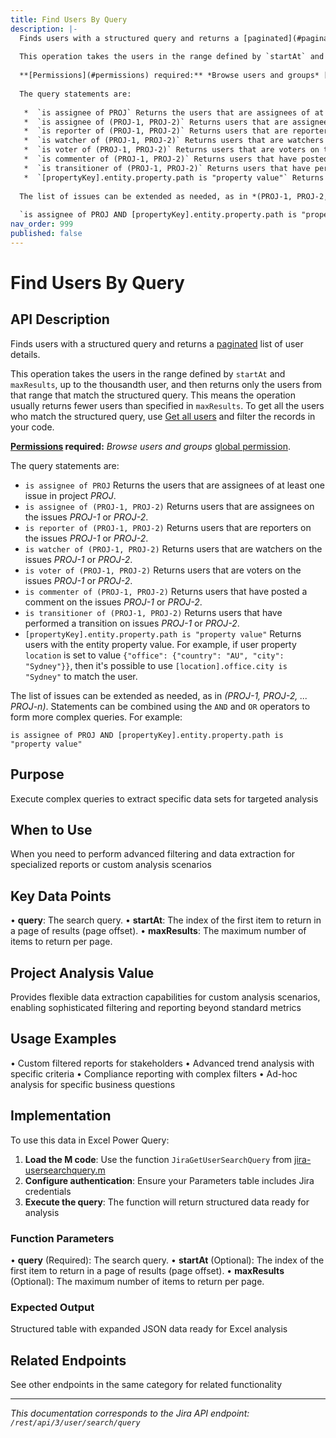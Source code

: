 ```yaml
---
title: Find Users By Query
description: |-
  Finds users with a structured query and returns a [paginated](#pagination) list of user details.
  
  This operation takes the users in the range defined by `startAt` and `maxResults`, up to the thousandth user, and then returns only the users from that range that match the structured query. This means the operation usually returns fewer users than specified in `maxResults`. To get all the users who match the structured query, use [Get all users](#api-rest-api-3-users-search-get) and filter the records in your code.
  
  **[Permissions](#permissions) required:** *Browse users and groups* [global permission](https://confluence.atlassian.com/x/x4dKLg).
  
  The query statements are:
  
   *  `is assignee of PROJ` Returns the users that are assignees of at least one issue in project *PROJ*.
   *  `is assignee of (PROJ-1, PROJ-2)` Returns users that are assignees on the issues *PROJ-1* or *PROJ-2*.
   *  `is reporter of (PROJ-1, PROJ-2)` Returns users that are reporters on the issues *PROJ-1* or *PROJ-2*.
   *  `is watcher of (PROJ-1, PROJ-2)` Returns users that are watchers on the issues *PROJ-1* or *PROJ-2*.
   *  `is voter of (PROJ-1, PROJ-2)` Returns users that are voters on the issues *PROJ-1* or *PROJ-2*.
   *  `is commenter of (PROJ-1, PROJ-2)` Returns users that have posted a comment on the issues *PROJ-1* or *PROJ-2*.
   *  `is transitioner of (PROJ-1, PROJ-2)` Returns users that have performed a transition on issues *PROJ-1* or *PROJ-2*.
   *  `[propertyKey].entity.property.path is "property value"` Returns users with the entity property value. For example, if user property `location` is set to value `{"office": {"country": "AU", "city": "Sydney"}}`, then it's possible to use `[location].office.city is "Sydney"` to match the user.
  
  The list of issues can be extended as needed, as in *(PROJ-1, PROJ-2, ... PROJ-n)*. Statements can be combined using the `AND` and `OR` operators to form more complex queries. For example:
  
  `is assignee of PROJ AND [propertyKey].entity.property.path is "property value"`
nav_order: 999
published: false
---
```


# Find Users By Query

## API Description
Finds users with a structured query and returns a [paginated](#pagination) list of user details.

This operation takes the users in the range defined by `startAt` and `maxResults`, up to the thousandth user, and then returns only the users from that range that match the structured query. This means the operation usually returns fewer users than specified in `maxResults`. To get all the users who match the structured query, use [Get all users](#api-rest-api-3-users-search-get) and filter the records in your code.

**[Permissions](#permissions) required:** *Browse users and groups* [global permission](https://confluence.atlassian.com/x/x4dKLg).

The query statements are:

 *  `is assignee of PROJ` Returns the users that are assignees of at least one issue in project *PROJ*.
 *  `is assignee of (PROJ-1, PROJ-2)` Returns users that are assignees on the issues *PROJ-1* or *PROJ-2*.
 *  `is reporter of (PROJ-1, PROJ-2)` Returns users that are reporters on the issues *PROJ-1* or *PROJ-2*.
 *  `is watcher of (PROJ-1, PROJ-2)` Returns users that are watchers on the issues *PROJ-1* or *PROJ-2*.
 *  `is voter of (PROJ-1, PROJ-2)` Returns users that are voters on the issues *PROJ-1* or *PROJ-2*.
 *  `is commenter of (PROJ-1, PROJ-2)` Returns users that have posted a comment on the issues *PROJ-1* or *PROJ-2*.
 *  `is transitioner of (PROJ-1, PROJ-2)` Returns users that have performed a transition on issues *PROJ-1* or *PROJ-2*.
 *  `[propertyKey].entity.property.path is "property value"` Returns users with the entity property value. For example, if user property `location` is set to value `{"office": {"country": "AU", "city": "Sydney"}}`, then it's possible to use `[location].office.city is "Sydney"` to match the user.

The list of issues can be extended as needed, as in *(PROJ-1, PROJ-2, ... PROJ-n)*. Statements can be combined using the `AND` and `OR` operators to form more complex queries. For example:

`is assignee of PROJ AND [propertyKey].entity.property.path is "property value"`

## Purpose
Execute complex queries to extract specific data sets for targeted analysis

## When to Use
When you need to perform advanced filtering and data extraction for specialized reports or custom analysis scenarios

## Key Data Points
• **query**: The search query.
• **startAt**: The index of the first item to return in a page of results (page offset).
• **maxResults**: The maximum number of items to return per page.

## Project Analysis Value
Provides flexible data extraction capabilities for custom analysis scenarios, enabling sophisticated filtering and reporting beyond standard metrics

## Usage Examples
• Custom filtered reports for stakeholders
• Advanced trend analysis with specific criteria
• Compliance reporting with complex filters
• Ad-hoc analysis for specific business questions

## Implementation
To use this data in Excel Power Query:

1. **Load the M code**: Use the function `JiraGetUserSearchQuery` from [jira-usersearchquery.m](../assets/jira-usersearchquery.m)
2. **Configure authentication**: Ensure your Parameters table includes Jira credentials
3. **Execute the query**: The function will return structured data ready for analysis

### Function Parameters
• **query** (Required): The search query.
• **startAt** (Optional): The index of the first item to return in a page of results (page offset).
• **maxResults** (Optional): The maximum number of items to return per page.

### Expected Output
Structured table with expanded JSON data ready for Excel analysis

## Related Endpoints
See other endpoints in the same category for related functionality

---
*This documentation corresponds to the Jira API endpoint: `/rest/api/3/user/search/query`*
